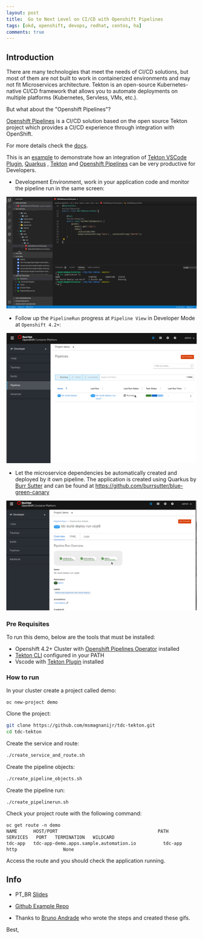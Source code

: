```yaml
---
layout: post
title:  Go to Next Level on CI/CD with Openshift Pipelines
tags: [okd, openshift, devops, redhat, centos, ha]
comments: true
---
```


## Introduction

There are many technologies that meet the needs of CI/CD solutions, but most of them are not built to work in containerized environments and may not fit Microservices architecture. Tekton is an open-source Kubernetes-native CI/CD framework that allows you to automate deployments on multiple platforms (Kubernetes, Servless, VMs, etc.). 

But what about the "Openshift Pipelines"?

[Openshift Pipelines](https://openshift.github.io/pipelines-docs/docs/docs/0.8/index.html) is a CI/CD solution based on the open source Tekton project which provides a CI/CD experience through integration with OpenShift. 

For more details check the [docs](https://openshift.github.io/pipelines-docs/docs/docs/0.8/index.html). 

This is an [example](https://github.com/msmagnanijr/tdc-tekton) to demonstrate how an integration of [Tekton VSCode Plugin](https://github.com/redhat-developer/vscode-tekton), [Quarkus](https://quarkus.io/) , [Tekton](https://github.com/tektoncd/pipeline) and [Openshift Pipelines](https://github.com/openshift/tektoncd-pipeline) can be very productive for Developers. 

- Development Environment, work in your application code and monitor the pipeline run in the same screen:

![](/images/intro1.gif)

- Follow up the `PipelineRun` progress at `Pipeline View` in Developer Mode at `Openshift 4.2+`:

![](/images/intro2.gif)

- Let the microservice dependencies be automatically created and deployed by it  own pipeline. The application is created using Quarkus by [Burr Sutter](https://github.com/burrsutter) and can be found at https://github.com/burrsutter/blue-green-canary

![](/images/intro3.gif)

### Pre Requisites

To run this demo,  below are the tools that must be installed:

- Openshift 4.2+ Cluster with [Openshift Pipelines Operator](https://github.com/openshift/tektoncd-pipeline-operator) installed 
- [Tekton CLI](https://github.com/tektoncd/cli) configured in your PATH
- Vscode with [Tekton Plugin](https://github.com/redhat-developer/vscode-tekton) installed

### How to run 

In your cluster create a project called demo:

```
oc new-project demo
```

Clone the project:

```bash
git clone https://github.com/msmagnanijr/tdc-tekton.git
cd tdc-tekton
```

Create the service and route:

```bash
./create_service_and_route.sh
```

Create the pipeline objects:

```bash
./create_pipeline_objects.sh  
```

Create the pipeline run:

```
./create_pipelinerun.sh
```

Check your project route with the following command:

```
oc get route -n demo 
NAME      HOST/PORT                                     PATH   SERVICES   PORT   TERMINATION   WILDCARD
tdc-app   tdc-app-demo.apps.sample.automation.io          tdc-app    http                 None
```

Access the route and you should check the application running.

## Info

* PT_BR [Slides](https://pt.slideshare.net/mmagnanijr/modernizando-ci-cd-com-openshift-pipelines-tdc-poa)

* [Github Example Repo](https://github.com/msmagnanijr/tdc-tekton)

* Thanks to [Bruno Andrade](https://www.linkedin.com/in/brunobalintdeandrade/) who wrote the steps and created these gifs.

Best,